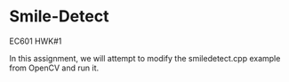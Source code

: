 # Smile-Detect
EC601 HWK#1

In this assignment, we will attempt to modify the smiledetect.cpp example from OpenCV and run it.
